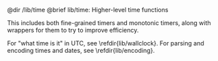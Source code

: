 @dir /lib/time
@brief lib/time: Higher-level time functions

This includes both fine-grained timers and monotonic timers, along with
wrappers for them to try to improve efficiency.

For "what time is it" in UTC, see \refdir{lib/wallclock}.  For parsing and
encoding times and dates, see \refdir{lib/encoding}.

